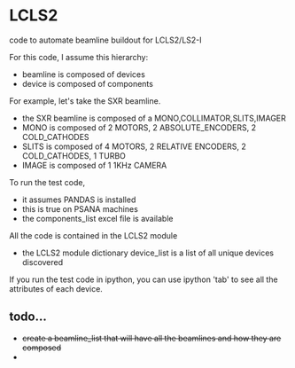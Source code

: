 # LCLS2
code to automate beamline buildout for LCLS2/LS2-I

For this code, I assume this hierarchy:
 - beamline is composed of devices
 - device is composed of components
 
For example, let's take the SXR beamline.
- the SXR beamline is composed of a MONO,COLLIMATOR,SLITS,IMAGER
- MONO is composed of 2 MOTORS, 2 ABSOLUTE_ENCODERS, 2 COLD_CATHODES
- SLITS is composed of 4 MOTORS, 2 RELATIVE ENCODERS, 2 COLD_CATHODES, 1 TURBO
- IMAGE is composed of 1 1KHz CAMERA

To run the test code, 
 - it assumes PANDAS is installed
  - this is true on PSANA machines
 - the components_list excel file is available

All the code is contained in the LCLS2 module
 - the LCLS2 module dictionary device_list is a list of all unique devices discovered
 
If you run the test code in ipython, you can use ipython 'tab' to see all the attributes of each device.

## todo...
 - ~~create a beamline_list that will have all the beamlines and how they are composed~~
 - 
